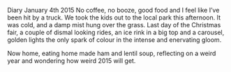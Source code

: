 Diary
January 4th 2015
No coffee, no booze, good food and I feel like I’ve been hit by a truck. We took the kids out to the local park this afternoon. It was cold, and a damp mist hung over the grass. Last day of the Christmas fair, a couple of dismal looking rides, an ice rink in a big top and a carousel, golden lights the only spark of colour in the intense and enervating gloom.

Now home, eating home made ham and lentil soup, reflecting on a weird year and wondering how weird 2015 will get.
